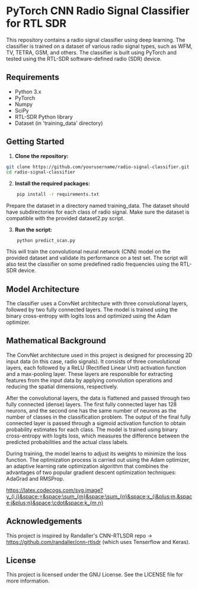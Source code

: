 # PyTorch CNN Radio Signal Classifier for RTL SDR

This repository contains a radio signal classifier using deep learning. The classifier is trained on a dataset of various radio signal types, such as WFM, TV, TETRA, GSM, and others. The classifier is built using PyTorch and tested using the RTL-SDR software-defined radio (SDR) device.

## Requirements

- Python 3.x
- PyTorch
- Numpy
- SciPy
- RTL-SDR Python library
- Dataset (in 'training_data' directory)

## Getting Started

1. **Clone the repository:**

```bash
git clone https://github.com/yourusername/radio-signal-classifier.git
cd radio-signal-classifier
```

2. **Install the required packages:**

```bash
    pip install -r requirements.txt
```
Prepare the dataset in a directory named training_data. The dataset should have subdirectories for each class of radio signal. Make sure the dataset is compatible with the provided dataset2.py script.

3. **Run the script:**

```
    python predict_scan.py
```
This will train the convolutional neural network (CNN) model on the provided dataset and validate its performance on a test set. The script will also test the classifier on some predefined radio frequencies using the RTL-SDR device.

## Model Architecture
The classifier uses a ConvNet architecture with three convolutional layers, followed by two fully connected layers. The model is trained using the binary cross-entropy with logits loss and optimized using the Adam optimizer.

## Mathematical Background
The ConvNet architecture used in this project is designed for processing 2D input data (in this case, radio signals). It consists of three convolutional layers, each followed by a ReLU (Rectified Linear Unit) activation function and a max-pooling layer. These layers are responsible for extracting features from the input data by applying convolution operations and reducing the spatial dimensions, respectively.

After the convolutional layers, the data is flattened and passed through two fully connected (dense) layers. The first fully connected layer has 128 neurons, and the second one has the same number of neurons as the number of classes in the classification problem. The output of the final fully connected layer is passed through a sigmoid activation function to obtain probability estimates for each class. The model is trained using binary cross-entropy with logits loss, which measures the difference between the predicted probabilities and the actual class labels.

During training, the model learns to adjust its weights to minimize the loss function. The optimization process is carried out using the Adam optimizer, an adaptive learning rate optimization algorithm that combines the advantages of two popular gradient descent optimization techniques: AdaGrad and RMSProp.

https://latex.codecogs.com/svg.image?y_{i,j}&space;=&space;\sum_{m}&space;\sum_{n}&space;x_{i&plus;m,&space;j&plus;n}&space;\cdot&space;k_{m,n}


## Acknowledgements
This project is inspired by Randaller's CNN-RTLSDR repo -> https://github.com/randaller/cnn-rtlsdr (which uses Tenserflow and Keras). 

## License
This project is licensed under the GNU License. See the LICENSE file for more information.

